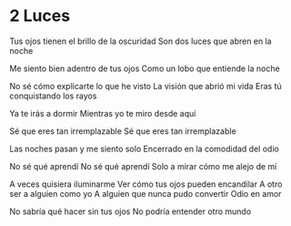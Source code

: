 # 2 Luces

Tus ojos tienen el brillo de la oscuridad
Son dos luces que abren en la noche

Me siento bien adentro de tus ojos
Como un lobo que entiende la noche

No sé cómo explicarte lo que he visto
La visión que abrió mi vida
Eras tú conquistando los rayos

Ya te irás a dormir
Mientras yo te miro desde aquí

Sé que eres tan irremplazable
Sé que eres tan irremplazable

Las noches pasan y me siento solo
Encerrado en la comodidad del odio

No sé qué aprendí
No sé qué aprendí
Solo a mirar cómo me alejo de mí

A veces quisiera iluminarme
Ver cómo tus ojos pueden encandilar
A otro ser a alguien como yo
A alguien que nunca pudo convertir
Odio en amor

No sabría qué hacer sin tus ojos
No podría entender otro mundo

